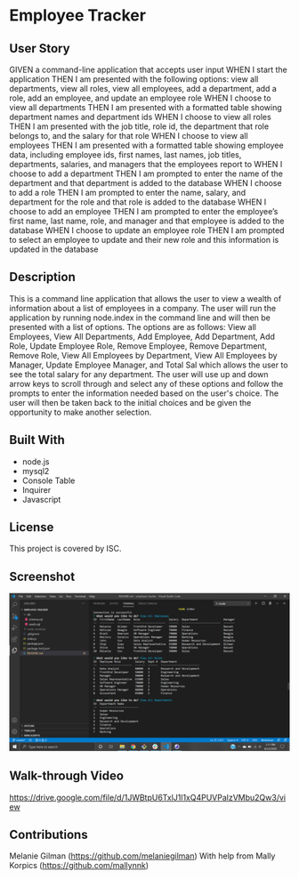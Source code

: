 # Employee Tracker

## User Story
GIVEN a command-line application that accepts user input
WHEN I start the application
THEN I am presented with the following options: view all departments, view all roles, view all employees, add a department, add a role, add an employee, and update an employee role
WHEN I choose to view all departments
THEN I am presented with a formatted table showing department names and department ids
WHEN I choose to view all roles
THEN I am presented with the job title, role id, the department that role belongs to, and the salary for that role
WHEN I choose to view all employees
THEN I am presented with a formatted table showing employee data, including employee ids, first names, last names, job titles, departments, salaries, and managers that the employees report to
WHEN I choose to add a department
THEN I am prompted to enter the name of the department and that department is added to the database
WHEN I choose to add a role
THEN I am prompted to enter the name, salary, and department for the role and that role is added to the database
WHEN I choose to add an employee
THEN I am prompted to enter the employee’s first name, last name, role, and manager and that employee is added to the database
WHEN I choose to update an employee role
THEN I am prompted to select an employee to update and their new role and this information is updated in the database 

## Description
This is a command line application that allows the user to view a wealth of information about a list of employees in a company.  The user will run the application by running node.index in the command line and will then be presented with a list of options.  The options are as follows: View all Employees, View All Departments, Add Employee, Add Department, Add Role, Update Employee Role, Remove Employee, Remove Department, Remove Role, View All Employees by Department, View All Employees by Manager, Update Employee Manager, and Total Sal which allows the user to see the total salary for any department. The user will use up and down arrow keys to scroll through and select any of these options and follow the prompts to enter the information needed based on the user's choice.  The user will then be taken back to the initial choices and be given the opportunity to make another selection.

## Built With
* node.js
* mysql2
* Console Table
* Inquirer
* Javascript

## License
This project is covered by ISC.

## Screenshot 
![Screenshot](assets/images/Screenshot134.png)

## Walk-through Video
https://drive.google.com/file/d/1JWBtpU6TxlJ1l1xQ4PUVPalzVMbu2Qw3/view


## Contributions
Melanie Gilman (https://github.com/melaniegilman)
With help from Mally Korpics (https://github.com/mallynnk)